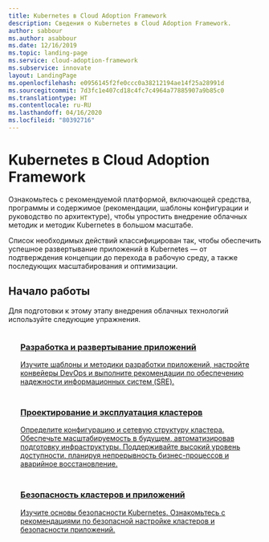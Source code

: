 ```yaml
---
title: Kubernetes в Cloud Adoption Framework
description: Сведения о Kubernetes в Cloud Adoption Framework.
author: sabbour
ms.author: asabbour
ms.date: 12/16/2019
ms.topic: landing-page
ms.service: cloud-adoption-framework
ms.subservice: innovate
layout: LandingPage
ms.openlocfilehash: e0956145f2fe0ccc0a38212194ae14f25a28991d
ms.sourcegitcommit: 7d3fc1e407cd18c4fc7c4964a77885907a9b85c0
ms.translationtype: HT
ms.contentlocale: ru-RU
ms.lasthandoff: 04/16/2020
ms.locfileid: "80392716"
---
```

<!-- cSpell:ignore asabbour sabbour -->

# <a name="kubernetes-in-the-cloud-adoption-framework"></a>Kubernetes в Cloud Adoption Framework

Ознакомьтесь с рекомендуемой платформой, включающей средства, программы и содержимое (рекомендации, шаблоны конфигурации и руководство по архитектуре), чтобы упростить внедрение облачных методик и методик Kubernetes в большом масштабе.

Список необходимых действий классифицирован так, чтобы обеспечить успешное развертывание приложений в Kubernetes — от подтверждения концепции до перехода в рабочую среду, а также последующих масштабирования и оптимизации.

## <a name="get-started"></a>Начало работы

Для подготовки к этому этапу внедрения облачных технологий используйте следующие упражнения.

<!-- markdownlint-disable MD033 -->

<ul class="panelContent cardsF">
    <li style="display: flex; flex-direction: column;">
        <a href="./application-development.md">
            <div class="cardSize">
                <div class="cardPadding" style="padding-bottom:10px;">
                    <div class="card" style="padding-bottom:10px;">
                        <div class="cardImageOuter">
                            <div class="cardImage">
                                <img alt="" src="../../_images/icons/1.png" data-linktype="external">
                            </div>
                        </div>
                        <div class="cardText" style="padding-left:0px;">
                            <h3>Разработка и развертывание приложений</h3>
Изучите шаблоны и методики разработки приложений, настройте конвейеры DevOps и выполните рекомендации по обеспечению надежности информационных систем (SRE).
                        </div>
                    </div>
                </div>
            </div>
        </a>
    </li>
    <li style="display: flex; flex-direction: column;">
        <a href="./cluster-design-operations.md">
            <div class="cardSize">
                <div class="cardPadding" style="padding-bottom:10px;">
                    <div class="card" style="padding-bottom:10px;">
                        <div class="cardImageOuter">
                            <div class="cardImage">
                                <img alt="" src="../../_images/icons/2.png" data-linktype="external">
                            </div>
                        </div>
                        <div class="cardText" style="padding-left:0px;">
                            <h3>Проектирование и эксплуатация кластеров</h3>
Определите конфигурацию и сетевую структуру кластера. Обеспечьте масштабируемость в будущем, автоматизировав подготовку инфраструктуры. Поддерживайте высокий уровень доступности, планируя непрерывность бизнес-процессов и аварийное восстановление.
                        </div>
                    </div>
                </div>
            </div>
        </a>
    </li>
    <li style="display: flex; flex-direction: column;">
        <a href="./cluster-application-security.md">
            <div class="cardSize">
                <div class="cardPadding" style="padding-bottom:10px;">
                    <div class="card" style="padding-bottom:10px;">
                        <div class="cardImageOuter">
                            <div class="cardImage">
                                <img alt="" src="../../_images/icons/3.png" data-linktype="external">
                            </div>
                        </div>
                        <div class="cardText" style="padding-left:0px;">
                            <h3>Безопасность кластеров и приложений</h3>
Изучите основы безопасности Kubernetes. Ознакомьтесь с рекомендациями по безопасной настройке кластеров и безопасности приложений.
                        </div>
                    </div>
                </div>
            </div>
        </a>
    </li>
</ul>
<!-- markdownlint-enable MD033 -->
